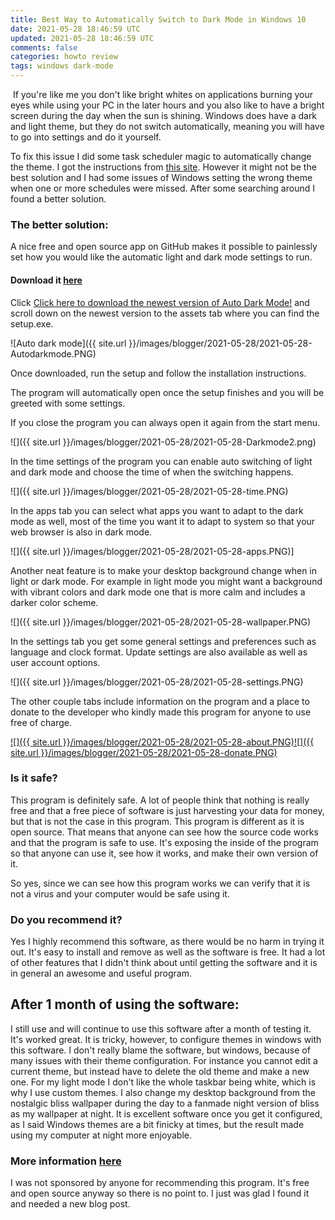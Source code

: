 ```yaml
---           
title: Best Way to Automatically Switch to Dark Mode in Windows 10
date: 2021-05-28 18:46:59 UTC
updated: 2021-05-28 18:46:59 UTC
comments: false
categories: howto review
tags: windows dark-mode
---
```

 If you're like me you don't like bright whites on applications burning your eyes while using your PC in the later hours and you also like to have a bright screen during the day when the sun is shining. Windows does have a dark and light theme, but they do not switch automatically, meaning you will have to go into settings and do it yourself.

To fix this issue I did some task scheduler magic to automatically change the theme. I got the instructions from [this site](https://www.windowscentral.com/how-switch-between-light-and-dark-colors-schedule-automatically-windows-10). However it might not be the best solution and I had some issues of Windows setting the wrong theme when one or more schedules were missed. After some searching around I found a better solution.

### The better solution:

A nice free and open source app on GitHub makes it possible to painlessly set how you would like the automatic light and dark mode settings to run.

#### Download it [here](https://github.com/Armin2208/Windows-Auto-Night-Mode#download-and-installing)

Click [Click here to download the newest version of Auto Dark Mode!](https://github.com/Armin2208/Windows-Auto-Night-Mode/releases) and scroll down on the newest version to the assets tab where you can find the setup.exe. 

![Auto dark mode]({{ site.url }}/images/blogger/2021-05-28/2021-05-28-Autodarkmode.PNG)
  

Once downloaded, run the setup and follow the installation instructions. 

The program will automatically open once the setup finishes and you will be greeted with some settings.

  

If you close the program you can always open it again from the start menu.

  

![]({{ site.url }}/images/blogger/2021-05-28/2021-05-28-Darkmode2.png)
  

In the time settings of the program you can enable auto switching of light and dark mode and choose the time of when the switching happens. 

  

![]({{ site.url }}/images/blogger/2021-05-28/2021-05-28-time.PNG)
  

  

  

  

In the apps tab you can select what apps you want to adapt to the dark mode as well, most of the time you want it to adapt to system so that your web browser is also in dark mode.

  

![]({{ site.url }}/images/blogger/2021-05-28/2021-05-28-apps.PNG)]
  

  

Another neat feature is to make your desktop background change when in light or dark mode. For example in light mode you might want a background with vibrant colors and dark mode one that is more calm and includes a darker color scheme. 

  

![]({{ site.url }}/images/blogger/2021-05-28/2021-05-28-wallpaper.PNG)
  

In the settings tab you get some general settings and preferences such as language and clock format. Update settings are also available as well as user account options.

  

![]({{ site.url }}/images/blogger/2021-05-28/2021-05-28-settings.PNG)
  

The other couple tabs include information on the program and a place to donate to the developer who kindly made this program for anyone to use free of charge.

  

[](https://1.bp.blogspot.com/-4LET_URf3EM/YFkMDHo5crI/AAAAAAAAAWA/gmoSaQRJJEYEHyqibT_BepIokRABPJvQwCLcBGAsYHQ/s640/about.PNG)[![]({{ site.url }}/images/blogger/2021-05-28/2021-05-28-about.PNG)](https://1.bp.blogspot.com/-4LET_URf3EM/YFkMDHo5crI/AAAAAAAAAWA/gmoSaQRJJEYEHyqibT_BepIokRABPJvQwCLcBGAsYHQ/s640/about.PNG)[![]({{ site.url }}/images/blogger/2021-05-28/2021-05-28-donate.PNG)](https://1.bp.blogspot.com/-ihdtwQ9WEpE/YFkMDHBxQTI/AAAAAAAAAWE/kP1FRhaGznk1jNJyI_czD5L0E95ssSxOgCLcBGAsYHQ/s640/donate.PNG)

  
  

  

  

### Is it safe?

This program is definitely safe. A lot of people think that nothing is really free and that a free piece of software is just harvesting your data for money, but that is not the case in this program. This program is different as it is open source. That means that anyone can see how the source code works and that the program is safe to use. It's exposing the inside of the program so that anyone can use it, see how it works, and make their own version of it. 

  

So yes, since we can see how this program works we can verify that it is not a virus and your computer would be safe using it.

  

  

### Do you recommend it?

Yes I highly recommend this software, as there would be no harm in trying it out. It's easy to install and remove as well as the software is free. It had a lot of other features that I didn't think about until getting the software and it is in general an awesome and useful program.

  

After 1 month of using the software:
------------------------------------

I still use and will continue to use this software after a month of testing it. It's worked great. It is tricky, however, to configure themes in windows with this software. I don't really blame the software, but windows, because of many issues with their theme configuration. For instance you cannot edit a current theme, but instead have to delete the old theme and make a new one. For my light mode I don't like the whole taskbar being white, which is why I use custom themes. I also change my desktop background from the nostalgic bliss wallpaper during the day to a fanmade night version of bliss as my wallpaper at night. It is excellent software once you get it configured, as I said Windows themes are a bit finicky at times, but the result made using my computer at night more enjoyable.

### More information [here](https://github.com/Armin2208/Windows-Auto-Night-Mode)

I was not sponsored by anyone for recommending this program. It's free and open source anyway so there is no point to. I just was glad I found it and needed a new blog post.